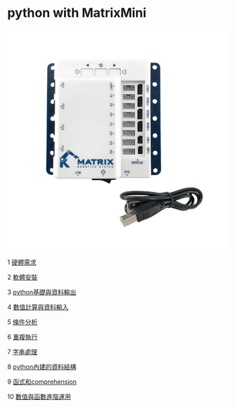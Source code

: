 # python with MatrixMini

![](./images/MR-000_MATRIX-Mini-Controller-Set.png)

1 [硬體需求](./硬體需求)

2 [軟體安裝](./軟體安裝設定)

3 [python基礎與資料輸出](./python基礎與資料輸出)

4 [數值計算與資料輸入](./數值計算與資料輸入)

5 [條件分析](./條件分析)

6 [重複執行](./重複執行)

7 [字串處理](./字串處理)

8 [python內建的資料結構](./python內建的資料結構)

9 [函式和comprehension](./函式和comprehension)

10 [數值與函數進階運用](./數值與函數進階運用)
